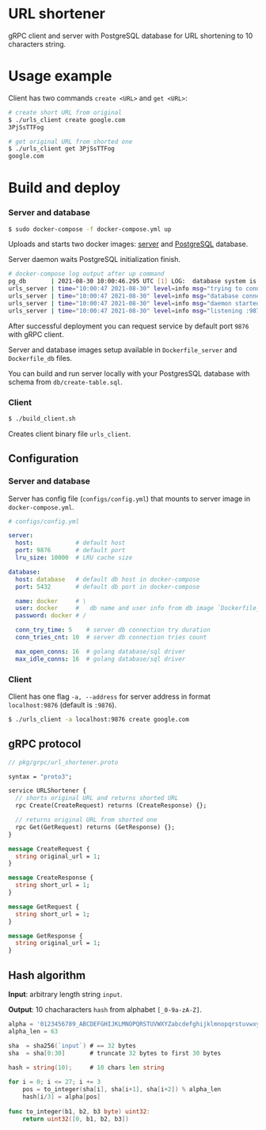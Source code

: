 # URL shortener

gRPC client and server with PostgreSQL database for URL shortening to 10 characters string.

# Usage example

Client has two commands `create <URL>` and `get <URL>`:

```bash
# create short URL from original
$ ./urls_client create google.com
3PjSsTTFog

# get original URL from shorted one
$ ./urls_client get 3PjSsTTFog
google.com 
```

# Build and deploy

### Server and database

```bash
$ sudo docker-compose -f docker-compose.yml up
```

Uploads and starts two docker images: [server](https://hub.docker.com/repository/docker/vnch/url_shortener_server)
and [PostgreSQL](https://hub.docker.com/repository/docker/vnch/url_shortener_db) database.

Server daemon waits PostgreSQL initialization finish.

```bash
# docker-compose log output after up command
pg_db       | 2021-08-30 10:00:46.295 UTC [1] LOG:  database system is ready to accept connections
urls_server | time="10:00:47 2021-08-30" level=info msg="trying to connect to database #1"
urls_server | time="10:00:47 2021-08-30" level=info msg="database connection established"
urls_server | time="10:00:47 2021-08-30" level=info msg="daemon started"
urls_server | time="10:00:47 2021-08-30" level=info msg="listening :9876"
```

After successful deployment you can request service by default port `9876` with gRPC client.

Server and database images setup available in `Dockerfile_server` and `Dockerfile_db` files.

You can build and run server locally with your PostgresSQL database with schema from `db/create-table.sql`. 

### Client

```bash
$ ./build_client.sh
```

Creates client binary file `urls_client`.

## Configuration

### Server and database

Server has config file (`configs/config.yml`) that mounts to server image in `docker-compose.yml`.

```yml
# configs/config.yml

server:
  host:            # default host
  port: 9876       # default port
  lru_size: 10000  # LRU cache size

database:
  host: database   # default db host in docker-compose
  port: 5432       # default db port in docker-compose

  name: docker     # \
  user: docker     #   db name and user info from db image `Dockerfile_db`
  password: docker # /

  conn_try_time: 5    # server db connection try duration  
  conn_tries_cnt: 10  # server db connection tries count  

  max_open_conns: 16  # golang database/sql driver
  max_idle_conns: 16  # golang database/sql driver

```

### Client

Client has one flag `-a, --address` for server address in format `localhost:9876` (default is `:9876`).

```bash
$ ./urls_client -a localhost:9876 create google.com
```

## gRPC protocol


```protobuf
// pkg/grpc/url_shortener.proto

syntax = "proto3";

service URLShortener {
  // shorts original URL and returns shorted URL
  rpc Create(CreateRequest) returns (CreateResponse) {};

  // returns original URL from shorted one
  rpc Get(GetRequest) returns (GetResponse) {};
}

message CreateRequest {
  string original_url = 1;
}

message CreateResponse {
  string short_url = 1;
}

message GetRequest {
  string short_url = 1;
}

message GetResponse {
  string original_url = 1;
}
```

## Hash algorithm

**Input**: arbitrary length string `input`.

**Output**: 10 chacharacters `hash` from alphabet `[_0-9a-zA-Z]`.

```go
alpha = '0123456789_ABCDEFGHIJKLMNOPQRSTUVWXYZabcdefghijklmnopqrstuvwxyz'
alpha_len = 63

sha  = sha256(`input`) # == 32 bytes
sha  = sha[0:30]       # truncate 32 bytes to first 30 bytes

hash = string(10);     # 10 chars len string
 
for i = 0; i <= 27; i += 3 
    pos = to_integer(sha[i], sha[i+1], sha[i+2]) % alpha_len
    hash[i/3] = alpha[pos]
    
func to_integer(b1, b2, b3 byte) uint32:
    return uint32([0, b1, b2, b3])
```
